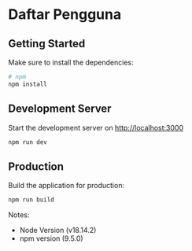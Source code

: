 # Daftar Pengguna

## Getting Started

Make sure to install the dependencies:

```bash
# npm
npm install
```

## Development Server

Start the development server on <http://localhost:3000>

```bash
npm run dev
```

## Production

Build the application for production:

```bash
npm run build
```

Notes:

- Node Version (v18.14.2)
- npm version  (9.5.0)
